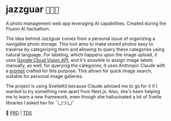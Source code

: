 # jazzguar `📸🐆🎶`

A photo management web app leveraging AI capabilities. Created during the Fluxon AI hackathon.

The idea behind Jazzguar comes from a personal issue of organizing a navigable photo storage. This tool aims to make stored photos easy to traverse by categorizing them and allowing to query these categories using natural language. For labeling, which happens upon the image upload, it uses [Google Cloud Vision API](https://cloud.google.com/vision), and it's possible to assign image labels manually, as well; for querying the categories, it uses Anthropic Claude with a [prompt](https://github.com/yugisu/jazzguar/blob/main/src/lib/server/search.ts) crafted for this purpose. This allows for quick image search, suitable for personal image galleries.

The project is using SvelteKit because Claude advised me to go for it if I wanted to try something new apart from Next.js. Also, she's been helping me to learn a new framework, even though she hallucinated a lot of Svelte libraries I asked her for ¯\\_(ツ)\_/¯

🔗 [PRD](docs/PRD.md) | [TDS](docs/TDS.md)

